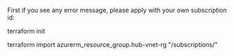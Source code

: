 First if you see any error message, please apply with your own subscription id:

terraform init

terraform import azurerm_resource_group.hub-vnet-rg "/subscriptions/<subscription-id>"





